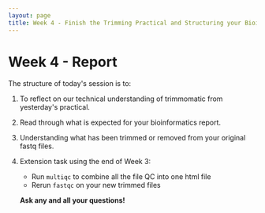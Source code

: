 ```yaml
---
layout: page
title: Week 4 - Finish the Trimming Practical and Structuring your Bioinformatic Report 
---
```


Week 4 - Report
=====================

The structure of today's session is to:

1. To reflect on our technical understanding of trimmomatic from yesterday's practical.
2. Read through what is expected for your bioinformatics report.
3. Understanding what has been trimmed or removed from your original fastq files.
4. Extension task using the end of Week 3:
     - Run `multiqc` to combine all the file QC into one html file
     - Rerun `fastqc` on your new trimmed files 

   **Ask any and all your questions!**
